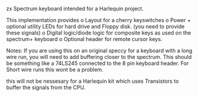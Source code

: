 zx Spectrum keyboard intended for a Harlequin project. 

This implementation provides
o Layout for a cherry keyswitches
o Power + optional utility LEDs for hard drive and Floppy disk. (you need to provide these signals)
o Digital logic/diode logic for composite keys as used on the spectrum+ keyboard
o Optional header for remote cursor keys. 

Notes:
If you are using this on an original speccy for a keyboard with a long wire run, you will need to add buffering closer to the spectrum.
This should be something like a 74LS245 connected to the 8 pin keyboard header. For Short wire runs this wont be a problem. 

this will not be nessesary for a Harlequin kit which uses Transistors to buffer the signals from the CPU. 
